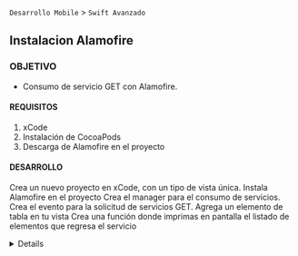 
`Desarrollo Mobile` > `Swift Avanzado`

## Instalacion Alamofire

### OBJETIVO

- Consumo de servicio GET con Alamofire.

#### REQUISITOS

1. xCode
2. Instalación de CocoaPods
3. Descarga de Alamofire en el proyecto

#### DESARROLLO

Crea un nuevo proyecto en xCode, con un tipo de vista única.
Instala Alamofire en el proyecto
Crea el manager para el consumo de servicios.
Crea el evento para la solicitud de servicios GET.
Agrega un elemento de tabla en tu vista
Crea una función donde imprimas en pantalla el listado de elementos que regresa el servicio


<details>

Solucion
Una vez instalado Alamofire en el proyecto crearemos nuestro manager y haremos uso del metodo GET de nuestro servicio con la finalidad de mostrar en una tabla los elementos obtenidos
Genera la interfaz donde tendremos nuestra tabla con una celda custom donde mostraremos los datos en pantalla, la selección de momento no tendrá acción
 
Crea tu manager para los llamados al API usando la sintaxis de Alamofire


Tu Manager debe ser algo similr a esto 
![](S6-01.png)

En tu clase de la interfaz has el llamado para hacer una consulta simple
```
func getData() {
        RestServiceManager.shared.GoToInfo(responseType: [SongModel].self, method: .get, endpoint: "songs") { status, data in
            if let dataResponse = data {
                self.data = dataResponse
                self.tableView.reloadData()
            }
        }
    }
```
Recuerda que previamente debes haber cargado tus Modelos
 Finalmente coloca la informacion obtenida en la tabla
</details>

